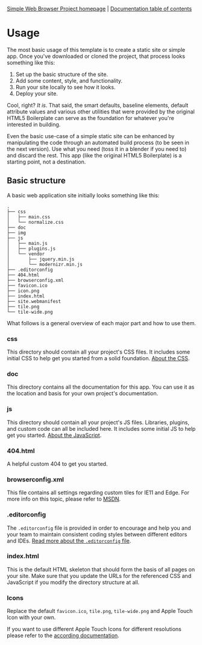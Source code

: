 [Simple Web Browser Project homepage](https://mwbarlow.com/simple) | [Documentation table of contents](TOC.md) 

# Usage

The most basic usage of this template is to create a static site or simple app. Once you've downloaded or cloned the project, that process looks something like this:

1. Set up the basic structure of the site.
2. Add some content, style, and functionality.
3. Run your site locally to see how it looks.
4. Deploy your site.

Cool, right? _It is_. That said, the smart defaults, baseline elements, default attribute values and various other utilities that were provided by the original HTML5 Boilerplate can serve as the foundation for whatever you're interested in building.

Even the basic use-case of a simple static site can be enhanced by manipulating the code through an automated build process (to be seen in the next version). Use what you need (toss it in a blender if you need to) and discard the rest. This app (like the original HTML5 Boilerplate) is a starting point, not a destination.

## Basic structure

A basic web application site initially looks something like this:

```
.
├── css
│   ├── main.css
│   └── normalize.css
├── doc
├── img
├── js
│   ├── main.js
│   ├── plugins.js
│   └── vendor
│       ├── jquery.min.js
│       └── modernizr.min.js
├── .editorconfig
├── 404.html
├── browserconfig.xml
├── favicon.ico
├── icon.png
├── index.html
├── site.webmanifest
├── tile.png
└── tile-wide.png
```

What follows is a general overview of each major part and how to use them.

### css

This directory should contain all your project's CSS files. It includes some initial CSS to help get you started from a solid foundation. [About the CSS](css.md).

### doc

This directory contains all the documentation for this app. You can use it as the location and basis for your own project's documentation.

### js

This directory should contain all your project's JS files. Libraries, plugins, and custom code can all be  included here. It includes some initial JS to help get you started. [About the JavaScript](js.md).

### 404.html

A helpful custom 404 to get you started.

### browserconfig.xml

This file contains all settings regarding custom tiles for IE11 and Edge. For more info on this topic, please refer to [MSDN](https://msdn.microsoft.com/library/dn455106.aspx).

### .editorconfig

The `.editorconfig` file is provided in order to encourage and help you and your team to maintain  consistent coding styles between different editors and IDEs. [Read more about the `.editorconfig` file](misc.md#editorconfig).

### index.html

This is the default HTML skeleton that should form the basis of all pages on your site. Make sure that you update the URLs for the referenced CSS and JavaScript if you modify the directory structure at all.

### Icons

Replace the default `favicon.ico`, `tile.png`, `tile-wide.png` and Apple Touch Icon with your own.

If you want to use different Apple Touch Icons for different resolutions please refer to the [according documentation](extend.md#apple-touch-icons).
